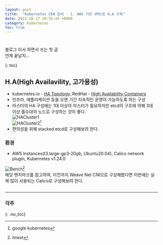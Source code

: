 ```yaml
---
layout: post
title:  "Kubernetes CKA 준비 - 1. AWS 기반 VM으로 H.A 구축"
date: 2022-10-17 20:55:49 +0900
category: Kubernetes
toc: true
---
```

  
#  

블로그 이사 하면서 쓰는 첫 글  
언제 끝날지...
  
{: toc}  

## H.A(High Availavility, 고가용성)
- kubernetes.io - [HA Topology](https://kubernetes.io/ko/docs/setup/production-environment/tools/kubeadm/ha-topology/), RedHat - [High Availability Containers](https://www.redhat.com/ko/topics/containers/high-availability-containers)
- 인프라, 애플리케이션 등을 오랜 기간 지속적인 운영이 가능하도록 하는 구성
- 마스터의 HA 구성에는 1대 이상의 마스터가 필요하지만 etcd의 구조에 의해 3대 이상 홀수대의 노드로 구성하는 것이 좋다.  
![HACluster1](https://d33wubrfki0l68.cloudfront.net/d1411cded83856552f37911eb4522d9887ca4e83/b94b2/images/kubeadm/kubeadm-ha-topology-stacked-etcd.svg)  
![HACluster2](https://d33wubrfki0l68.cloudfront.net/ad49fffce42d5a35ae0d0cc1186b97209d86b99c/5a6ae/images/kubeadm/kubeadm-ha-topology-external-etcd.svg)[^1]
- 편의성을 위해 stacked etcd로 구성해보려 한다.

### 환경
- AWS Instances(t3.large-gp3-20gb, Ubuntu20.04), Calico network plugin, Kubernetes v1.24.0  

![Bench](https://miro.medium.com/max/720/1*zDiFQZVXuL923x0LbmXMaA.png)[^2]  
해당 벤치마크를 참고하여, 이전까지 Weave Net CNI으로 구성해봤다면 이번에는 실제 많이 사용되는 Calico로 구성해보려 한다.  

```
```
---
### 각주
{: .no_toc}  
[^1]: google kubernetes
[^2]: itnext  